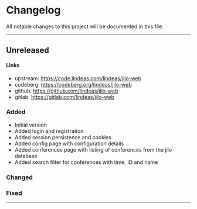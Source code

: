 # Changelog

All notable changes to this project will be documented in this file.

---

## Unreleased

#### Links
- upstream: https://code.lindeas.com/lindeas/jilo-web
- codeberg: https://codeberg.org/lindeas/jilo-web
- github: https://github.com/lindeas/jilo-web
- gitlab: https://gitlab.com/lindeas/jilo-web

### Added
- Initial version
- Added login and registration
- Added session persistence and cookies
- Added config page with configuration details
- Added conferences page with listing of conferences from the jilo database
- Added search filter for conferences with time, ID and name

### Changed

### Fixed

---
